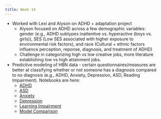 ```yaml
---
title: Week 14
---
```


* Worked with Lexi and Alyson on ADHD + adaptation project  
    * Alyson focused on ADHD across a few demographic variables: gender (e.g., ADHD subtypes inattentive vs. hyperactive (boys vs. girls)), SES (Low SES associated with higher exposure to environmental risk factors), and race (Cultural + ethnic factors influence perception, reponse, diagnosis, and treatment of ADHD)
    * Challenge in categorizing high vs low creative jobs, more literature establishing low vs high attainment jobs. 
* Predictive modeling of HBN data - certain questionnaires/measures are better at classifying whether or not someone has a diagnosis compared to no diagnosis (e.g., ADHD, Anxiety, Depression, ASD, Reading Impairment). Notebooks are here:
    * [ADHD](../notebooks/phenotype_models_ADHD.ipynb)
    * [ASD](../notebooks/phenotype_models_ASD.ipynb)
    * [Anxiety](../notebooks/phenotype_models_Anxiety.ipynb)
    * [Depression](../notebooks/phenotype_models_Depression.ipynb)
    * [Learning Impairment](../notebooks/phenotype_models_Learning_Disorder_with_Impairment_in_Reading.ipynb)
    * [Model Comparison](../notebooks/phenotype_models_compare.ipynb)